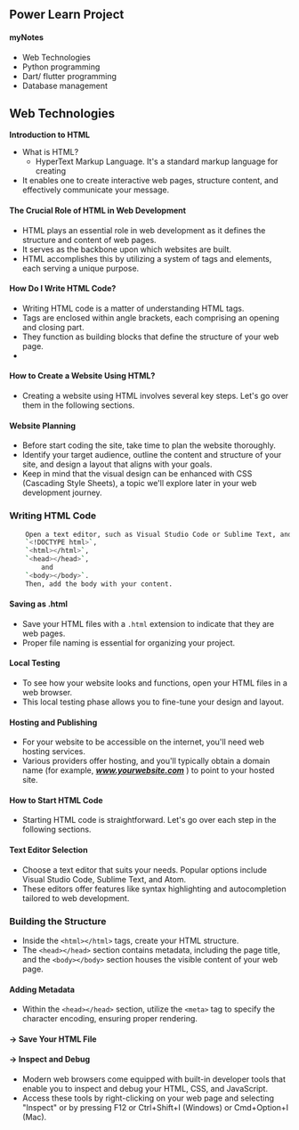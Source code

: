 ## Power Learn Project
#### myNotes
- Web Technologies
- Python programming 
- Dart/ flutter programming
- Database management


## Web Technologies

**Introduction to HTML** 
- What is HTML? 
    - HyperText Markup Language. It's a standard markup language for creating 
- It enables one to create interactive web pages, structure content, and effectively communicate your message.

#### The Crucial Role of HTML in Web Development

- HTML plays an essential role in web development as it defines the structure and content of web pages. 
- It serves as the backbone upon which websites are built.
-  HTML accomplishes this by utilizing a system of tags and elements, each serving a unique purpose.

#### How Do I Write HTML Code?

- Writing HTML code is a matter of understanding HTML tags. 
- Tags are enclosed within angle brackets, each comprising an opening and closing part. 
- They function as building blocks that define the structure of your web page. 
- 

#### How to Create a Website Using HTML?

- Creating a website using HTML involves several key steps. Let's go over them in the following sections.

#### Website Planning

- Before start coding the site, take time to plan the website thoroughly. 
- Identify your target audience, outline the content and structure of your site, and design a layout that aligns with your goals. 
- Keep in mind that the visual design can be enhanced with CSS (Cascading Style Sheets), a topic we'll explore later in your web development journey.

### Writing HTML Code
```bash
    Open a text editor, such as Visual Studio Code or Sublime Text, and begin writing HTML code. Start with the basic structure, including 
    `<!DOCTYPE html>`, 
    `<html></html>`, 
    `<head></head>`, 
        and 
    `<body></body>`. 
    Then, add the body with your content.
```
#### Saving as .html

- Save your HTML files with a `.html` extension to indicate that they are web pages. 
- Proper file naming is essential for organizing your project.

#### Local Testing

- To see how your website looks and functions, open your HTML files in a web browser. 
- This local testing phase allows you to fine-tune your design and layout.

#### Hosting and Publishing

- For your website to be accessible on the internet, you'll need web hosting services. 
- Various providers offer hosting, and you'll typically obtain a domain name (for example, ***www.yourwebsite.com*** ) to point to your hosted site.

#### How to Start HTML Code

- Starting HTML code is straightforward. Let's go over each step in the following sections.

#### Text Editor Selection

- Choose a text editor that suits your needs. Popular options include Visual Studio Code, Sublime Text, and Atom. 
- These editors offer features like syntax highlighting and autocompletion tailored to web development.


### Building the Structure

- Inside the `<html></html>` tags, create your HTML structure. 
- The `<head></head>` section contains metadata, including the page title, and the `<body></body>` section houses the visible content of your web page.

#### Adding Metadata

- Within the `<head></head>` section, utilize the `<meta>` tag to specify the character encoding, ensuring proper rendering.



#### -> Save Your HTML File

#### -> Inspect and Debug

- Modern web browsers come equipped with built-in developer tools that enable you to inspect and debug your HTML, CSS, and JavaScript. 
- Access these tools by right-clicking on your web page and selecting "Inspect" or by pressing F12 or Ctrl+Shift+I (Windows) or Cmd+Option+I (Mac).

